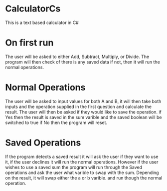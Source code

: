 # CalculatorCs
This is a text based calculator in C#

# On first run
The user will be asked to either Add, Subtract, Multiply, or Divide.
The program will then check of there is any saved data if not, then it will run the normal operations.

# Normal Operations
The user will be asked to input values for both A and B, it will then take both inputs and the operation supplied in the first question and calculate the result.
The user will then be asked if they would like to save the operation.
if Yes then the result is saved in the sum varible and the saved boolean will be switched to true
if No then the program will reset.

# Saved Operations
If the program detects a saved result it will ask the user if they want to use it, if the user declines it will run the normal operations.
However if the user wishes to use a saved sum the program will run through the Saved operations and ask the user what varible to swap with the sum.
Depending on the result, it will swap either the a or b varible. and run though the normal operation.
